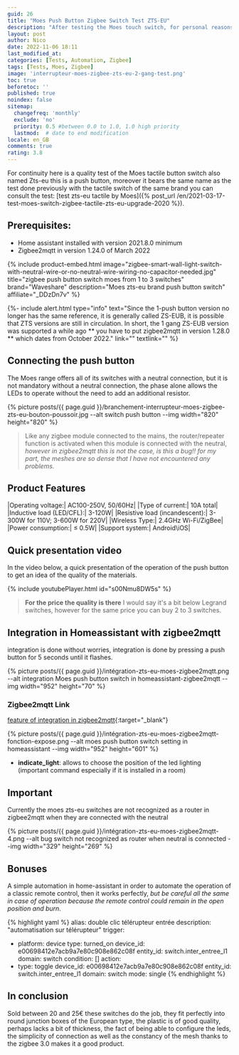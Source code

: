```yaml
---
guid: 26
title: "Moes Push Button Zigbee Switch Test ZTS-EU"
description: "After testing the Moes touch switch, for personal reasons I ordered the same push button"
layout: post
author: Nico
date: 2022-11-06 18:11
last_modified_at: 
categories: [Tests, Automation, Zigbee]
tags: [Tests, Moes, Zigbee]
image: 'interrupteur-moes-zigbee-zts-eu-2-gang-test.png'
toc: true
beforetoc: ''
published: true
noindex: false
sitemap:
  changefreq: 'monthly'
  exclude: 'no'
  priority: 0.5 #between 0.0 to 1.0, 1.0 high priority
  lastmod:  # date to end modification
locale: en_GB
comments: true
rating: 3.8
---
```


For continuity here is a quality test of the Moes tactile button switch also named Zts-eu this is a push button, moreover it bears the same name as the test done previously with the tactile switch of the same brand you can consult the test: [test zts-eu tactile by Moes]({% post_url /en/2021-03-17-test-moes-switch-zigbee-tactile-zts-eu-upgrade-2020 %}).

## Prerequisites:

- Home assistant installed with version 2021.8.0 minimum
- Zigbee2mqtt in version 1.24.0 of March 2022

{% include product-embed.html image="zigbee-smart-wall-light-switch-with-neutral-wire-or-no-neutral-wire-wiring-no-capacitor-needed.jpg" title="zigbee push button switch moes from 1 to 3 switches" brand="Waveshare" description="Moes zts-eu brand push button switch" affiliate="_DDzDn7v" %}

{%- include alert.html type="info" text="Since the 1-push button version no longer has the same reference, it is generally called ZS-EUB, it is possible that ZTS versions are still in circulation. In short, the 1 gang ZS-EUB version was supported a while ago ** you have to put zigbee2mqtt in version 1.28.0 ** which dates from October 2022." link="" textlink="" %}

## Connecting the push button

The Moes range offers all of its switches with a neutral connection, but it is not mandatory without a neutral connection, the phase alone allows the LEDs to operate without the need to add an additional resistor.

{% picture posts/{{ page.guid }}/branchement-interrupteur-moes-zigbee-zts-eu-bouton-poussoir.jpg --alt switch push button --img width="820" height="820" %}

> Like any zigbee module connected to the mains, the router/repeater function is activated when this module is connected with the neutral, *however in zigbee2mqtt this is not the case, is this a bug!! for my part, the meshes are so dense that I have not encountered any problems.*

## Product Features

|Operating voltage:| AC100-250V, 50/60Hz|
|Type of current:| 10A total|
|Inductive load (LED/CFL):| 3-120W|
|Resistive load (incandescent):| 3-300W for 110V; 3-600W for 220V|
|Wireless Type:| 2.4GHz Wi-Fi/ZigBee|
|Power consumption:| ≤ 0.5W|
|Support system:| Android\iOS|

## Quick presentation video

In the video below, a quick presentation of the operation of the push button to get an idea of the quality of the materials.

{% include youtubePlayer.html id="s00Nmu8DW5s" %}

> **For the price the quality is there** I would say it's a bit below Legrand switches, however for the same price you can buy 2 to 3 switches.

## Integration in Homeassistant with zigbee2mqtt

integration is done without worries, integration is done by pressing a push button for 5 seconds until it flashes.

{% picture posts/{{ page.guid }}/intégration-zts-eu-moes-zigbee2mqtt.png --alt integration Moes push button switch in homeassistant-zigbee2mqtt --img width="952" height="70" %}

### Zigbee2mqtt Link
[feature of integration in zigbee2mqtt](https://www.zigbee2mqtt.io/devices/ZTS-EU_2gang.html){:target="_blank"}

{% picture posts/{{ page.guid }}/intégration-zts-eu-moes-zigbee2mqtt-fonction-expose.png --alt moes push button switch setting in homeassistant --img width="952" height="601" %}

- **indicate_light**: allows to choose the position of the led lighting (important command especially if it is installed in a room)

## Important

Currently the moes zts-eu switches are not recognized as a router in zigbee2mqtt when they are connected with the neutral

{% picture posts/{{ page.guid }}/intégration-zts-eu-moes-zigbee2mqtt-4.png --alt bug switch not recognized as router when neutral is connected --img width="329" height="269" %}

## Bonuses

A simple automation in home-assistant in order to automate the operation of a classic remote control, then it works perfectly, *but be careful all the same in case of operation because the remote control could remain in the open position and burn.*

{% highlight yaml %}
alias: double clic télérupteur entrée
description: "automatisation sur télérupteur"
trigger:
  - platform: device
    type: turned_on
    device_id: e00698412e7acb9a7e80c908e862c08f
    entity_id: switch.inter_entree_l1
    domain: switch
condition: []
action:
  - type: toggle
    device_id: e00698412e7acb9a7e80c908e862c08f
    entity_id: switch.inter_entree_l1
    domain: switch
mode: single
{% endhighlight %}

## In conclusion

Sold between 20 and 25€ these switches do the job, they fit perfectly into round junction boxes of the European type, the plastic is of good quality, perhaps lacks a bit of thickness, the fact of being able to configure the leds, the simplicity of connection as well as the constancy of the mesh thanks to the zigbee 3.0 makes it a good product.







